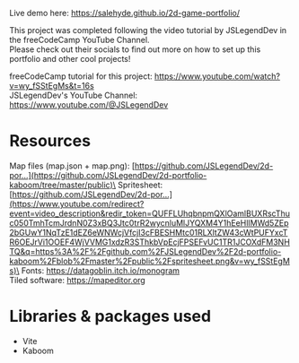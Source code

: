 Live demo here: https://salehyde.github.io/2d-game-portfolio/

This project was completed following the video tutorial by JSLegendDev in the freeCodeCamp YouTube Channel.\
Please check out their socials to find out more on how to set up this portfolio and other cool projects!

freeCodeCamp tutorial for this project: https://www.youtube.com/watch?v=wy_fSStEgMs&t=16s \
JSLegendDev's YouTube Channel: https://www.youtube.com/@JSLegendDev

# Resources
Map files (map.json + map.png): [https://github.com/JSLegendDev/2d-por...](https://github.com/JSLegendDev/2d-portfolio-kaboom/tree/master/public)\
Spritesheet: [https://github.com/JSLegendDev/2d-por...](https://www.youtube.com/redirect?event=video_description&redir_token=QUFFLUhqbnpmQXlOamlBUXRscThuc050TmhTcmJrdnN0Z3xBQ3Jtc0trR2wycnluMlJYQXM4Y1hEeHlIMWd5ZEp2bGUwY1NqTzE1dEZ6eWNWcjVfcjI3cFBESHMtc01RLXltZW43cWtPUFYxcTR6OEJrVi1OOEF4WjVVMG1xdzR3SThkbVpEcjFPSEFvUC1TR1JCOXdFM3NHTQ&q=https%3A%2F%2Fgithub.com%2FJSLegendDev%2F2d-portfolio-kaboom%2Fblob%2Fmaster%2Fpublic%2Fspritesheet.png&v=wy_fSStEgMs)\
Fonts: https://datagoblin.itch.io/monogram \
Tiled software: https://mapeditor.org 

# Libraries & packages used
- Vite
- Kaboom
